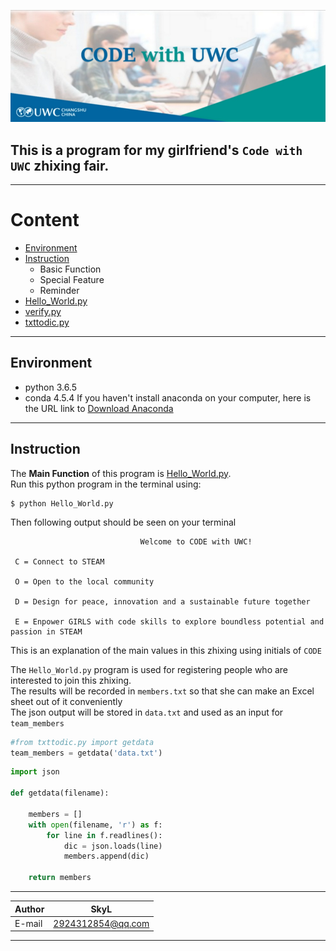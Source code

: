 ![code with uwc](code_with_uwc)

## This is a program for my girlfriend's `Code with UWC` zhixing fair.  

***
# Content
* [Environment](#Environment)
* [Instruction](#Instruction)
    * Basic Function
    * Special Feature
    * Reminder
* [Hello_World.py](#Hello_World.py)
* [verify.py](#verify.py)
* [txttodic.py](#txttodic.py)

***
## Environment
* python 3.6.5
* conda 4.5.4
If you haven't install anaconda on your computer, here is the URL link to [Download Anaconda](https://www.anaconda.com/download)

***
## Instruction
The **Main Function** of this program is [Hello_World.py](#Hello_World.py).  
Run this python program in the terminal using:
```
$ python Hello_World.py
```
Then following output should be seen on your terminal
```
                             Welcome to CODE with UWC!                                 

 C = Connect to STEAM

 O = Open to the local community

 D = Design for peace, innovation and a sustainable future together

 E = Enpower GIRLS with code skills to explore boundless potential and passion in STEAM
```
This is an explanation of the main values in this zhixing using initials of `CODE`






The `Hello_World.py` program is used for registering people who are interested to join this zhixing.  
The results will be recorded in `members.txt` so that she can make an Excel sheet out of it conveniently  
The json output will be stored in `data.txt` and used as an input for `team_members`

```Python
#from txttodic.py import getdata
team_members = getdata('data.txt')
```

```Python
import json

def getdata(filename):

    members = []
    with open(filename, 'r') as f:
        for line in f.readlines():
            dic = json.loads(line)
            members.append(dic)

    return members
```

****

|Author|SkyL|
|---|---
|E-mail|2924312854@qq.com


****
